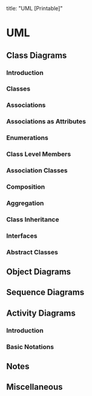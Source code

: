 <frontmatter>
title: "UML [Printable]"
</frontmatter>

<link rel="stylesheet" href="{{baseUrl}}/css/textbook.css">

<div class="website-content">

<div id="main">

# UML

## Class Diagrams

### Introduction

<include src="classDiagrams/introduction/what/unit-inParent-asPanel-print.md" boilerplate />

### Classes

<include src="classDiagrams/classes/what/unit-inParent-asPanel-print.md" boilerplate />

### Associations

<include src="classDiagrams/associations/basic/unit-inParent-asPanel-print.md" boilerplate />
<include src="classDiagrams/associations/navigability/unit-inParent-asPanel-print.md" boilerplate />
<include src="classDiagrams/associations/roles/unit-inParent-asPanel-print.md" boilerplate />
<include src="classDiagrams/associations/labels/unit-inParent-asPanel-print.md" boilerplate />
<include src="classDiagrams/associations/multiplicity/unit-inParent-asPanel-print.md" boilerplate />

### Associations as Attributes

<include src="classDiagrams/associationsAsAttributes/what/unit-inParent-asPanel-print.md" boilerplate />

### Enumerations

<include src="classDiagrams/enumerations/what/unit-inParent-asPanel-print.md" boilerplate />

### Class Level Members

<include src="classDiagrams/classLevelMembers/what/unit-inParent-asPanel-print.md" boilerplate />

### Association Classes

<include src="classDiagrams/associationClasses/what/unit-inParent-asPanel-print.md" boilerplate />

### Composition

<include src="classDiagrams/composition/what/unit-inParent-asPanel-print.md" boilerplate />

### Aggregation

<include src="classDiagrams/aggregation/what/unit-inParent-asPanel-print.md" boilerplate />

### Class Inheritance

<include src="classDiagrams/classInheritance/what/unit-inParent-asPanel-print.md" boilerplate />

### Interfaces

<include src="classDiagrams/interfaces/what/unit-inParent-asPanel-print.md" boilerplate />

### Abstract Classes

<include src="classDiagrams/abstractClasses/what/unit-inParent-asPanel-print.md" boilerplate />

## Object Diagrams

<include src="objectDiagrams/introduction/unit-inParent-asPanel-print.md" boilerplate />
<include src="objectDiagrams/objects/unit-inParent-asPanel-print.md" boilerplate />
<include src="objectDiagrams/associations/what/unit-inParent-asPanel-print.md" boilerplate />

## Sequence Diagrams

<include src="sequenceDiagrams/introduction/unit-inParent-asPanel-print.md" boilerplate />
<include src="sequenceDiagrams/basic/unit-inParent-asPanel-print.md" boilerplate />
<include src="sequenceDiagrams/objectCreation/unit-inParent-asPanel-print.md" boilerplate />
<include src="sequenceDiagrams/objectDeletion/unit-inParent-asPanel-print.md" boilerplate />
<include src="sequenceDiagrams/loops/unit-inParent-asPanel-print.md" boilerplate />
<include src="sequenceDiagrams/selfInvocation/unit-inParent-asPanel-print.md" boilerplate />
<include src="sequenceDiagrams/alternativePaths/unit-inParent-asPanel-print.md" boilerplate />
<include src="sequenceDiagrams/optionalPaths/unit-inParent-asPanel-print.md" boilerplate />
<include src="sequenceDiagrams/parallelPaths/unit-inParent-asPanel-print.md" boilerplate />
<include src="sequenceDiagrams/referenceFrames/unit-inParent-asPanel-print.md" boilerplate />
<include src="sequenceDiagrams/minimalNotation/unit-inParent-asPanel-print.md" boilerplate />

## Activity Diagrams

### Introduction

<include src="activityDiagrams/introduction/what/unit-inParent-asPanel-print.md" boilerplate />

### Basic Notations

<include src="activityDiagrams/basicNotations/linearPaths/unit-inParent-asPanel-print.md" boilerplate />
<include src="activityDiagrams/basicNotations/alternatePaths/unit-inParent-asPanel-print.md" boilerplate />
<include src="activityDiagrams/basicNotations/parallelPaths/unit-inParent-asPanel-print.md" boilerplate />
<include src="activityDiagrams/basicNotations/rakes/unit-inParent-asPanel-print.md" boilerplate />
<include src="activityDiagrams/basicNotations/swimlanes/unit-inParent-asPanel-print.md" boilerplate />

## Notes

<include src="notes/notes/unit-inParent-asPanel-print.md" boilerplate />
<include src="notes/constraints/unit-inParent-asPanel-print.md" boilerplate />

## Miscellaneous

<include src="miscellaneous/objectVsClassDiagrams/unit-inParent-asPanel-print.md" boilerplate />

</div>

</div>
